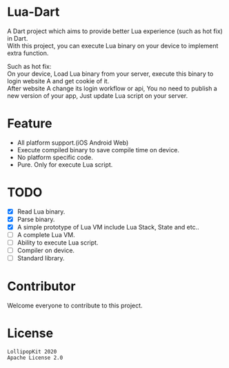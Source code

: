 # Lua-Dart
A Dart project which aims to provide better Lua experience
 (such as hot fix) in Dart.  
With this project,
you can execute Lua binary on your device to implement extra function.

Such as hot fix:  
On your device, Load Lua binary from your server,
execute this binary to login website A and get cookie of it.  
After website A change its login workflow or api,
You no need to publish a new version of your app,
Just update Lua script on your server.


# Feature
- All platform support.(iOS Android Web)
- Execute compiled binary to save compile time on device.
- No platform specific code.
- Pure. Only for execute Lua script.

# TODO
- [x] Read Lua binary.
- [x] Parse binary.
- [x] A simple prototype of Lua VM include Lua Stack, State and etc..
- [ ] A complete Lua VM.
- [ ] Ability to execute Lua script.
- [ ] Compiler on device.
- [ ] Standard library.

# Contributor
Welcome everyone to contribute to this project.

# License
```
LollipopKit 2020
Apache License 2.0
```
